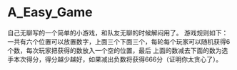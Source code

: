 # A_Easy_Game
自己无聊写的一个简单的小游戏，和队友无聊的时候解闷用了。
游戏规则如下：
一共有六个位置可以放置数字，上面三个下面三个，每轮每个玩家可以随机获得6个数，每次玩家把获得的数放入一个空的位置，最后
上面的数减去下面的数为选手本次得分，得分越少越好，如果减出负数将获得666分（证明你太贪心了）。
